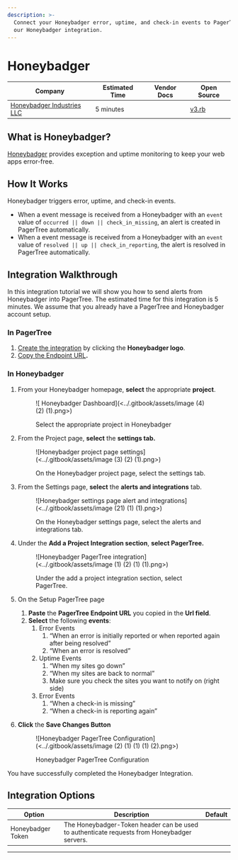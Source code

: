 ```yaml
---
description: >-
  Connect your Honeybadger error, uptime, and check-in events to PagerTree using
  our Honeybadger integration.
---
```


# Honeybadger

| Company                                                   | Estimated Time | Vendor Docs | Open Source                                                                                                                    |
| --------------------------------------------------------- | -------------- | ----------- | ------------------------------------------------------------------------------------------------------------------------------ |
| [Honeybadger Industries LLC](https://www.honeybadger.io/) | 5 minutes      |             | [v3.rb](https://github.com/PagerTree/pager\_tree-integrations/blob/main/app/models/pager\_tree/integrations/honeybadger/v3.rb) |

## What is Honeybadger?

[Honeybadger](https://www.honeybadger.io/) provides exception and uptime monitoring to keep your web apps error-free.

## How It Works

Honeybadger triggers error, uptime, and check-in events.

* When a event message is received from a Honeybadger with an `event` value of `occurred || down || check_in_missing`, an alert is created in PagerTree automatically.
* When a event message is received from a Honeybadger with an `event` value of `resolved || up || check_in_reporting`, the alert is resolved in PagerTree automatically.

## Integration Walkthrough

In this integration tutorial we will show you how to send alerts from Honeybadger into PagerTree. The estimated time for this integration is 5 minutes. We assume that you already have a PagerTree and Honeybadger account setup.

### In PagerTree

1. [Create the integration](introduction.md#create-an-integration) by clicking the **Honeybadger logo**.
2. [Copy the Endpoint URL](introduction.md#copy-the-endpoint-url)**.**

### In Honeybadger

1.  From your Honeybadger homepage, **select** the appropriate **project**.

    <figure>![ Honeybadger Dashboard](<../.gitbook/assets/image (4) (2) (1).png>)<figcaption><p>Select the appropriate project in Honeybadger</p></figcaption></figure>
2.  From the Project page, **select** the **settings tab.**

    <figure>![Honeybadger project page settings](<../.gitbook/assets/image (3) (2) (1).png>)<figcaption><p>On the Honeybadger project page, select the settings tab.</p></figcaption></figure>
3.  From the Settings page, **select** the **alerts and integrations** tab.

    <figure>![Honeybadger settings page alert and integrations](<../.gitbook/assets/image (21) (1) (1).png>)<figcaption><p>On the Honeybadger settings page, select the alerts and integrations tab.</p></figcaption></figure>
4.  Under the **Add a Project Integration section**, **select PagerTree.**

    <figure>![Honeybadger PagerTree integration](<../.gitbook/assets/image (1) (2) (1) (1).png>)<figcaption><p>Under the add a project integration section, select PagerTree.</p></figcaption></figure>
5. On the Setup PagerTree page
   1. **Paste** the **PagerTree Endpoint URL** you copied in the **Url field**.
   2. **Select** the following **events**:
      1. Error Events
         1. “When an error is initially reported or when reported again after being resolved”
         2. “When an error is resolved”
      2. Uptime Events
         1. “When my sites go down”
         2. “When my sites are back to normal”
         3. Make sure you check the sites you want to notify on (right side)
      3. Error Events
         1. “When a check-in is missing”
         2. “When a check-in is reporting again”
6.  **Click** the **Save Changes Button**

    <figure>![Honeybadger PagerTree Configuration](<../.gitbook/assets/image (2) (1) (1) (1) (2).png>)<figcaption><p>Honeybadger PagerTree Configuration</p></figcaption></figure>

You have successfully completed the Honeybadger Integration.

## Integration Options

| Option            | Description                                                                                 | Default |
| ----------------- | ------------------------------------------------------------------------------------------- | ------- |
| Honeybadger Token | The Honeybadger-Token header can be used to authenticate requests from Honeybadger servers. |         |

***
